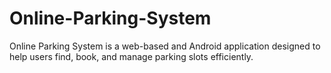 # Online-Parking-System
Online Parking System is a web-based and Android application designed to help users find, book, and manage parking slots efficiently.
